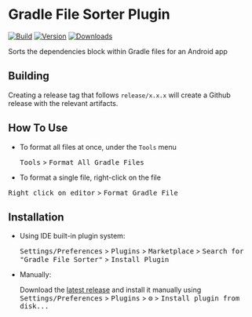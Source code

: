 # Gradle File Sorter Plugin

[![Build](https://github.com/j-roskopf/GradleFileSorterPlugin/actions/workflows/gradle.yml/badge.svg)](https://github.com/j-roskopf/GradleFileSorterPlugin/actions/workflows/release.yml)
[![Version](https://img.shields.io/jetbrains/plugin/v/21846.svg)](https://plugins.jetbrains.com/plugin/21846)
[![Downloads](https://img.shields.io/jetbrains/plugin/d/21846.svg)](https://plugins.jetbrains.com/plugin/21846)

<!-- Plugin description -->
Sorts the dependencies block within Gradle files for an Android app
<!-- Plugin description end -->

## Building

Creating a release tag that follows `release/x.x.x` will create a Github release with the relevant artifacts.

## How To Use

- To format all files at once, under the `Tools` menu

  <kbd>Tools</kbd> > <kbd>Format All Gradle Files</kbd>

- To format a single file, right-click on the file

<kbd>Right click on editor</kbd> > <kbd>Format Gradle File</kbd>

## Installation

- Using IDE built-in plugin system:

  <kbd>Settings/Preferences</kbd> > <kbd>Plugins</kbd> > <kbd>Marketplace</kbd> > <kbd>Search for "Gradle File Sorter"</kbd> >
  <kbd>Install Plugin</kbd>

- Manually:

  Download the [latest release](https://github.com/j-roskopf/GradleFileSorterPlugin/releases/latest) and install it manually using
  <kbd>Settings/Preferences</kbd> > <kbd>Plugins</kbd> > <kbd>⚙️</kbd> > <kbd>Install plugin from disk...</kbd>
